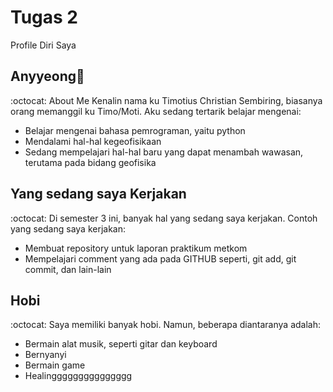 # Tugas 2
Profile Diri Saya

## Anyyeong👋
:octocat: About Me
Kenalin nama ku Timotius Christian Sembiring, biasanya orang memanggil ku Timo/Moti. Aku sedang tertarik belajar mengenai:
- Belajar mengenai bahasa pemrograman, yaitu python
- Mendalami hal-hal kegeofisikaan
- Sedang mempelajari hal-hal baru yang dapat menambah wawasan, terutama pada bidang geofisika

## Yang sedang saya Kerjakan
:octocat: Di semester 3 ini, banyak hal yang sedang saya kerjakan. Contoh yang sedang saya kerjakan:
- Membuat repository untuk laporan praktikum metkom
- Mempelajari comment yang ada pada GITHUB seperti, git add, git commit, dan lain-lain

## Hobi
:octocat: Saya memiliki banyak hobi. Namun, beberapa diantaranya adalah:
- Bermain alat musik, seperti gitar dan keyboard
- Bernyanyi
- Bermain game
- Healinggggggggggggggg

